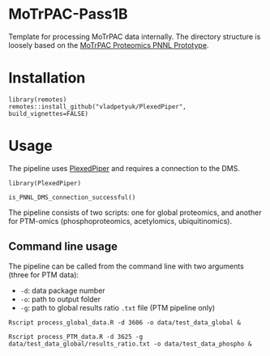 # MoTrPAC-Pass1B

Template for processing MoTrPAC data internally. The directory structure is loosely based on the [MoTrPAC Proteomics PNNL Prototype](https://github.com/MoTrPAC/motrpac-proteomics-pnnl-prototype).

# Installation

```{r}
library(remotes)
remotes::install_github("vladpetyuk/PlexedPiper", build_vignettes=FALSE)
```

# Usage

The pipeline uses [PlexedPiper](https://github.com/vladpetyuk/PlexedPiper) and requires a connection to the DMS.

```
library(PlexedPiper)

is_PNNL_DMS_connection_successful()
```

The pipeline consists of two scripts: one for global proteomics, and another for PTM-omics (phosphoproteomics, acetylomics, ubiquitinomics). 

## Command line usage

The pipeline can be called from the command line with two arguments (three for PTM data):

- `-d`: data package number
- `-o`: path to output folder
- `-g`: path to global results ratio `.txt` file (PTM pipeline only)

```
Rscript process_global_data.R -d 3606 -o data/test_data_global &
```

```
Rscript process_PTM_data.R -d 3625 -g data/test_data_global/results_ratio.txt -o data/test_data_phospho &
```
